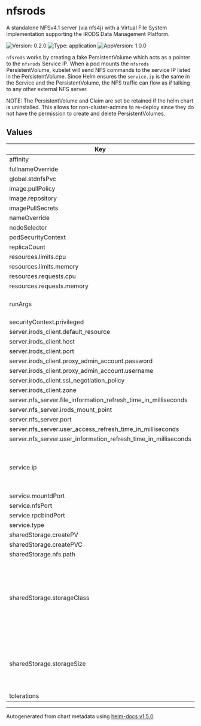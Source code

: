 # nfsrods

A standalone NFSv4.1 server (via nfs4j) with a Virtual File System implementation supporting the iRODS Data Management Platform.

![Version: 0.2.0](https://img.shields.io/badge/Version-0.2.0-informational?style=flat-square) ![Type: application](https://img.shields.io/badge/Type-application-informational?style=flat-square) ![AppVersion: 1.0.0](https://img.shields.io/badge/AppVersion-1.0.0-informational?style=flat-square)

`nfsrods` works by creating a fake PersistentVolume which acts as a pointer to the `nfsrods` Service IP. When a pod mounts the `nfsrods` PersistentVolume, kubelet will send NFS commands to the service IP listed in the PersistentVolume. Since Helm ensures the `service.ip` is the same in the Service and the PersistentVolume, the NFS traffic can flow as if talking to any other external NFS server.

NOTE: The PersistentVolume and Claim are set be retained if the helm chart is uninstalled. This allows for non-cluster-admins to re-deploy since they do not have the permission to create and delete PersistentVolumes.

## Values

| Key | Type | Default | Description |
|-----|------|---------|-------------|
| affinity | object | `{}` |  |
| fullnameOverride | string | `""` |  |
| global.stdnfsPvc | string | `"stdnfs"` |  |
| image.pullPolicy | string | `"IfNotPresent"` |  |
| image.repository | string | `"irods/nfsrods"` |  |
| imagePullSecrets | list | `[]` |  |
| nameOverride | string | `""` |  |
| nodeSelector | object | `{}` |  |
| podSecurityContext | object | `{}` |  |
| replicaCount | int | `1` |  |
| resources.limits.cpu | string | `"500m"` |  |
| resources.limits.memory | string | `"1Gi"` |  |
| resources.requests.cpu | string | `"100m"` |  |
| resources.requests.memory | string | `"128Mi"` |  |
| runArgs | string | `"/usr/sbin/useradd -m -u 1000 -s /bin/bash rods; ./start.sh"` |  |
| securityContext.privileged | bool | `true` |  |
| server.irods_client.default_resource | string | `"rootResc"` |  |
| server.irods_client.host | string | `"example.com"` |  |
| server.irods_client.port | int | `1247` |  |
| server.irods_client.proxy_admin_account.password | string | `"password"` |  |
| server.irods_client.proxy_admin_account.username | string | `"user"` |  |
| server.irods_client.ssl_negotiation_policy | string | `"CS_NEG_REFUSE"` |  |
| server.irods_client.zone | string | `"ExampleZone"` |  |
| server.nfs_server.file_information_refresh_time_in_milliseconds | int | `1000` |  |
| server.nfs_server.irods_mount_point | string | `"/ExampleZone"` |  |
| server.nfs_server.port | int | `2049` |  |
| server.nfs_server.user_access_refresh_time_in_milliseconds | int | `1000` |  |
| server.nfs_server.user_information_refresh_time_in_milliseconds | int | `3600000` |  |
| service.ip | string | `"10.233.58.200"` | NOTE: This IP must be a valid, unused IP in the cluster's serviceCIDR |
| service.mountdPort | int | `20048` |  |
| service.nfsPort | int | `2049` |  |
| service.rpcbindPort | int | `111` |  |
| service.type | string | `"ClusterIP"` |  |
| sharedStorage.createPV | bool | `true` |  |
| sharedStorage.createPVC | bool | `true` |  |
| sharedStorage.nfs.path | string | `"/"` |  |
| sharedStorage.storageClass | string | `"nfsrods-sc"` | This storageClass doesn't need to exist in the cluster since the PVC is directly selecting the PV |
| sharedStorage.storageSize | string | `"100Gi"` | No data is actually stored here, just a pointer to the nfsrods service IP. |
| tolerations | list | `[]` |  |

----------------------------------------------
Autogenerated from chart metadata using [helm-docs v1.5.0](https://github.com/norwoodj/helm-docs/releases/v1.5.0)
